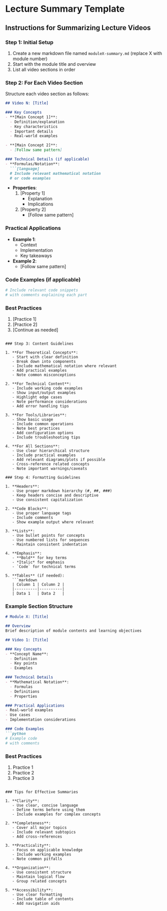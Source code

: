 # Lecture Summary Template

## Instructions for Summarizing Lecture Videos

### Step 1: Initial Setup
1. Create a new markdown file named `moduleX-summary.md` (replace X with module number)
2. Start with the module title and overview
3. List all video sections in order

### Step 2: For Each Video Section
Structure each video section as follows:

```markdown
## Video N: [Title]

### Key Concepts
- **[Main Concept 1]**:
  - Definition/explanation
  - Key characteristics
  - Important details
  - Real-world examples

- **[Main Concept 2]**:
  - [Follow same pattern]

### Technical Details (if applicable)
- **Formulas/Notation**:
  ```[language]
  # Include relevant mathematical notation
  # or code examples
  ```
- **Properties**:
  1. [Property 1]
     - Explanation
     - Implications
  2. [Property 2]
     - [Follow same pattern]

### Practical Applications
- **Example 1**:
  - Context
  - Implementation
  - Key takeaways
- **Example 2**:
  - [Follow same pattern]

### Code Examples (if applicable)
```python
# Include relevant code snippets
# with comments explaining each part
```

### Best Practices
1. [Practice 1]
2. [Practice 2]
3. [Continue as needed]
```

### Step 3: Content Guidelines

1. **For Theoretical Concepts**:
   - Start with clear definition
   - Break down into components
   - Include mathematical notation where relevant
   - Add practical examples
   - Note common misconceptions

2. **For Technical Content**:
   - Include working code examples
   - Show input/output examples
   - Highlight edge cases
   - Note performance considerations
   - Add error handling tips

3. **For Tools/Libraries**:
   - Show basic usage
   - Include common operations
   - Note best practices
   - Add configuration options
   - Include troubleshooting tips

4. **For All Sections**:
   - Use clear hierarchical structure
   - Include practical examples
   - Add relevant diagrams/plots if possible
   - Cross-reference related concepts
   - Note important warnings/caveats

### Step 4: Formatting Guidelines

1. **Headers**:
   - Use proper markdown hierarchy (#, ##, ###)
   - Keep headers concise and descriptive
   - Use consistent capitalization

2. **Code Blocks**:
   - Use proper language tags
   - Include comments
   - Show example output where relevant

3. **Lists**:
   - Use bullet points for concepts
   - Use numbered lists for sequences
   - Maintain consistent indentation

4. **Emphasis**:
   - **Bold** for key terms
   - *Italic* for emphasis
   - `Code` for technical terms

5. **Tables** (if needed):
   ```markdown
   | Column 1 | Column 2 |
   |----------|----------|
   | Data 1   | Data 2   |
   ```

### Example Section Structure

```markdown
# Module X: [Title]

## Overview
Brief description of module contents and learning objectives

## Video 1: [Title]

### Key Concepts
- **Concept Name**:
  - Definition
  - Key points
  - Examples

### Technical Details
- **Mathematical Notation**:
  - Formulas
  - Definitions
  - Properties

### Practical Applications
- Real-world examples
- Use cases
- Implementation considerations

### Code Examples
```python
# Example code
# with comments
```

### Best Practices
1. Practice 1
2. Practice 2
3. Practice 3
```

### Tips for Effective Summaries

1. **Clarity**:
   - Use clear, concise language
   - Define terms before using them
   - Include examples for complex concepts

2. **Completeness**:
   - Cover all major topics
   - Include relevant subtopics
   - Add cross-references

3. **Practicality**:
   - Focus on applicable knowledge
   - Include working examples
   - Note common pitfalls

4. **Organization**:
   - Use consistent structure
   - Maintain logical flow
   - Group related concepts

5. **Accessibility**:
   - Use clear formatting
   - Include table of contents
   - Add navigation aids
